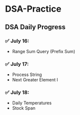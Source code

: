 # DSA-Practice
##  DSA Daily Progress

### ✅ July 16:
-  Range Sum Query (Prefix Sum) 

### ✅ July 17:
-  Process String 
-  Next Greater Element I
 
### ✅ July 18:
-  Daily Temperatures 
-  Stock Span

